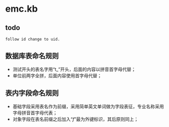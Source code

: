 emc.kb
=====
todo
-----
	follow id change to uid.

数据库表命名规则
-----
- 测试开头的表名字用“t_”开头，后面的内容以拼音首字母代替；
- 单位前两字全拼，后面内容使用首字母代替；


表内字段命名规则
-----
- 基础字段采用表名作为前缀，采用简单英文单词做为字段表征，专业名称采用字母拼音首字母代表；
- 对象字段在表名前缀之后加入“_f_”最为外键标识，其后原则同上；

